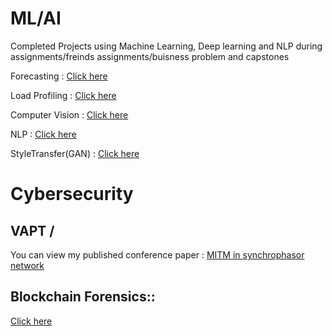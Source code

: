 # ML/AI

Completed Projects using Machine Learning, Deep learning and NLP during assignments/freinds assignments/buisness problem and capstones

Forecasting        : [Click here](https://github.com/amitt00/Load_Forecasting)

Load Profiling     : [Click here](https://github.com/amitt00/LoadProfiling-PolarProjection)

Computer Vision    : [Click here](https://github.com/amitt00/Computer-Vision)

NLP                : [Click here](https://github.com/amitt00/NLP-Ticket-Classification)

StyleTransfer(GAN) : [Click here](https://github.com/amitt00/StyleTransfer-CGAN)

# Cybersecurity

## VAPT / 

You can view my published conference paper :
[MITM in synchrophasor network](https://github.com/amitt00/Projects/blob/main/Published%20Papers/MITM_in%20synchrophasor%20network_NPSC.pdf)

## Blockchain Forensics::

[Click here](https://github.com/amitt00/Projects/tree/main/Published%20Papers)


